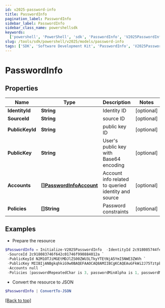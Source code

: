 ```yaml
---
id: v2025-password-info
title: PasswordInfo
pagination_label: PasswordInfo
sidebar_label: PasswordInfo
sidebar_class_name: powershellsdk
keywords:
  ['powershell', 'PowerShell', 'sdk', 'PasswordInfo', 'V2025PasswordInfo']
slug: /tools/sdk/powershell/v2025/models/password-info
tags: ['SDK', 'Software Development Kit', 'PasswordInfo', 'V2025PasswordInfo']
---
```


# PasswordInfo

## Properties

| Name | Type | Description | Notes |
| --- | --- | --- | --- |
| **IdentityId** | **String** | Identity ID | [optional] |
| **SourceId** | **String** | source ID | [optional] |
| **PublicKeyId** | **String** | public key ID | [optional] |
| **PublicKey** | **String** | User's public key with Base64 encoding | [optional] |
| **Accounts** | [**[]PasswordInfoAccount**](password-info-account) | Account info related to queried identity and source | [optional] |
| **Policies** | **[]String** | Password constraints | [optional] |

## Examples

- Prepare the resource

```powershell
$PasswordInfo = Initialize-V2025PasswordInfo  -IdentityId 2c918085744fec4301746f9a5bce4605 `
 -SourceId 2c918083746f642c01746f990884012a `
 -PublicKeyId N2M1OTJiMGEtMDJlZS00ZWU3LTkyYTEtNjA5YmI5NWE3ZWVh `
 -PublicKey MIIBIjANBgkqhkiG9w0BAQEFAAOCAQ8AMIIBCgKCAQEAuGFkWi2J75TztpbaPKd36bJnIB3J8gZ6UcoS9oSDYsqBzPpTsfZXYaEf4Y4BKGgJIXmE/lwhwuj7mU1itdZ2qTSNFtnXA8Fn75c3UUkk+h+wdZbkuSmqlsJo3R1OnJkwkJggcAy9Jvk9jlcrNLWorpQ1w9raUvxtvfgkSdq153KxotenQ1HciSyZ0nA/Kw0UaucLnho8xdRowZs11afXGXA9IT9H6D8T6zUdtSxm0nAyH+mluma5LdTfaM50W3l/L8q56Vrqmx2pZIiwdx/0+g3Y++jV70zom0ZBkC1MmSoLMrQYG5OICNjr72f78B2PaGXfarQHqARLjKpMVt9YIQIDAQAB `
 -Accounts null `
 -Policies [passwordRepeatedChar is 3, passwordMinAlpha is 1, passwordMinLength is 5, passwordMinNumeric is 1]
```

- Convert the resource to JSON

```powershell
$PasswordInfo | ConvertTo-JSON
```

[[Back to top]](#)
